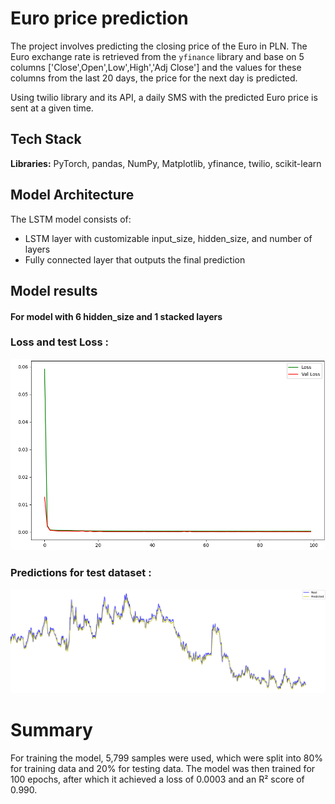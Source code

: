 
# Euro price prediction

The project involves predicting the closing price of the Euro in PLN. The Euro exchange rate is retrieved from the `yfinance` library and base on 5 columns ['Close',Open',Low',High','Adj Close'] and the values for these columns from the last 20 days, the price for the next day is predicted. 

Using twilio library and its API, a daily SMS with the predicted Euro price is sent at 
a given time. 



## Tech Stack

**Libraries:** PyTorch, pandas, NumPy, Matplotlib, yfinance, twilio, scikit-learn





## Model Architecture
The LSTM model consists of:

 - LSTM layer with customizable input_size, hidden_size, and number of layers
 - Fully connected layer that outputs the final prediction





## Model results

#### For model with 6 hidden_size and 1 stacked layers

### Loss and test Loss : 
![Loss Plot](./rd_img/loss.png)

### Predictions for test dataset : 
![res](./rd_img/results.png)


# Summary 

For training the model, 5,799 samples were used, which were split into 80% for training data and 20% for testing data. The model was then trained for 100 epochs, after which it achieved a loss of 0.0003 and an R² score of 0.990.